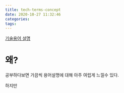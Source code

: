 ```yaml
---
title: tech-terms-concept
date: 2020-10-27 11:32:46
categories:
tags:
---
```


[기술용어 설명](https://daddyprogrammer.org/post/2058/tech-terms-concept/)

# 왜?

공부하다보면 가끔씩 용어설명에 대해 아주 여럽게 느낄수 있다.

하지만 